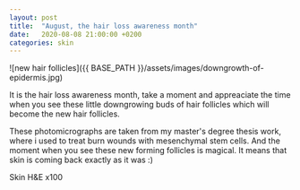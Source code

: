 ```yaml
---
layout: post
title:  "August, the hair loss awareness month"
date:   2020-08-08 21:00:00 +0200
categories: skin
---
```


![new hair follicles]({{ BASE_PATH }}/assets/images/downgrowth-of-epidermis.jpg)

It is the hair loss awareness month, take a moment and appreaciate the time when you see these little downgrowing buds of hair follicles which will become the new hair follicles. 

These photomicrographs are taken from my master's degree thesis work, where i used to treat burn wounds with mesenchymal stem cells. And the moment when you see these new forming follicles is magical. It means that skin is coming back exactly as it was :)

Skin H&E x100
